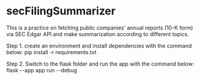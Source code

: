 # secFilingSummarizer

This is a practice on fetching public companies' annual reports (10-K form) via SEC Edgar API and make summarization according to different topics. 


Step 1. create an environment and install dependencies with the command below:
pip install -r requirements.txt

Step 2. Switch to the flask folder and run the app with the command below:
flask --app app run --debug

